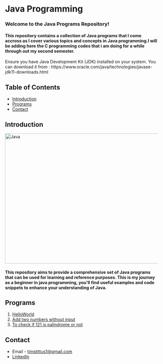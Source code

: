 # Java Programming

<h3>Welcome to the Java Programs Repository! </h3>
<h4>This repository contains a collection of Java programs that I come accross as I cover various topics and concepts in Java programming.I will be adding here the C programming codes that i am doing for a while through out my second semester.</h4>
Ensure you have Java Development Kit (JDK) installed on your system. 
You can download it from : https://www.oracle.com/java/technologies/javase-jdk11-downloads.html

## Table of Contents

- [Introduction](#introduction)
- [Programs](#programs)
- [Contact](#contact)

## Introduction

<img align="center" alt="Java" width="900" height="430" src="https://www.dewsolutions.in/wp-content/uploads/2021/11/Java-Programming-Language.png">

<h4>This repository aims to provide a comprehensive set of Java programs that can be used for learning and reference purposes. This is my journey as a beginner in java programming, you'll find useful examples and code snippets to enhance your understanding of Java.</h4>

## Programs

1. [HelloWorld](HelloWorld)
2. [Add two numbers without input](AddTwoNumWithoutConsole.java)
3. [To check if 121 is palindrome or not](PalindromeWithoutConsole.java)

## Contact

- Email - timstittus1@gmail.com
- [LinkedIn](https://www.linkedin.com/in/tims-tittus/)
